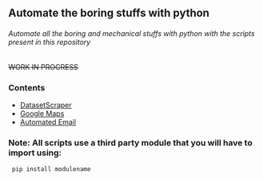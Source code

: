 ## Automate the boring stuffs with python
###### Automate all the boring and mechanical stuffs with python with the scripts present in this repository


~~WORK IN PROGRESS~~
### Contents
- [DatasetScraper](https://github.com/ishank-dev/MyPythonScripts/tree/master/DataScraper)<br>
- [Google Maps](https://github.com/ishank-dev/MyPythonScripts/tree/master/Google%20Maps)<br>
- [Automated Email](https://github.com/ishank-dev/MyPythonScripts/tree/master/emailSpammer)<br>
### Note: All scripts use a third party module that you will have to import using:
``` pip install modulename```
